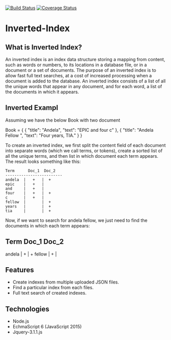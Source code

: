 [![Build Status](https://travis-ci.org/andela-oaladeusi/inverted-index.svg?branch=master)](https://travis-ci.org/andela-oaladeusi/inverted-index)
[![Coverage Status](https://coveralls.io/repos/github/andela-oaladeusi/inverted-index/badge.svg?branch=development)](https://coveralls.io/github/andela-oaladeusi/inverted-index?branch=development)
# Inverted-Index

## What is Inverted Index?

An inverted index is an index data structure storing a mapping from content, 
such as words or numbers, to its locations in a database file, or in a 
document or a set of documents.
The purpose of an inverted index is to allow fast full text searches, at a 
cost of increased processing when a document is added to the database. 
An inverted index consists of a list of all the unique words that appear in 
any document, and for each word, a list of the documents in which it appears.

## Inverted Exampl
Assuming we have the below Book with two document

Book =  {
           {
            "title": "Andela",
            "text": "EPIC and four c"
            },
            {
            "title": "Andela Fellow ",
            "text": "Four years, TIA."
            }
        }

To create an inverted index, we first split the content field of each document
into separate words (which we call terms, or tokens), create a sorted list of
all the unique terms, and then list in which document each term appears. 
The result looks something like this:

    Term      Doc_1  Doc_2
    -------------------------
    andela  |   +   |  +
    epic    |   +   |
    and     |   +   |  
    four    |   +   |  +
    c       |   +   |  
    fellow  |       |  +
    years   |       |  +
    tia     |       |  +

Now, if we want to search for andela fellow, we just need to find the documents
in which each term appears:

Term      Doc_1  Doc_2
-------------------------
andela  |   +   |  +
fellow  |   +   |


## Features
  - Create indexes from multiple uploaded JSON files.
  - Find a particular index from each files.
  - Full text search of created indexes.

## Technologies
  - Node.js
  - EchmaScript 6 (JavaScript 2015)
  - Jquery-3.1.1.js